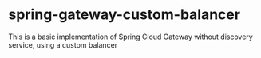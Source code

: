 # spring-gateway-custom-balancer
This is a basic implementation of Spring Cloud Gateway without discovery service, using a custom balancer
